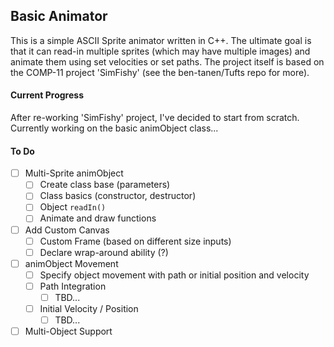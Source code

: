 ## Basic Animator

This is a simple ASCII Sprite animator written in C++. The ultimate goal is that it can read-in multiple sprites (which may have multiple images) and animate them using set velocities or set paths. The project itself is based on the COMP-11 project 'SimFishy' (see the ben-tanen/Tufts repo for more).

#### Current Progress

After re-working 'SimFishy' project, I've decided to start from scratch. Currently working on the basic animObject class...

#### To Do

- [ ] Multi-Sprite animObject
	- [ ] Create class base (parameters)
	- [ ] Class basics (constructor, destructor)
	- [ ] Object `readIn()`
	- [ ] Animate and draw functions
- [ ] Add Custom Canvas
	- [ ] Custom Frame (based on different size inputs)
	- [ ] Declare wrap-around ability (?)
- [ ] animObject Movement
	- [ ] Specify object movement with path or initial position and velocity
	- [ ] Path Integration
		- [ ] TBD...
	- [ ] Initial Velocity / Position
		- [ ] TBD...
- [ ] Multi-Object Support
